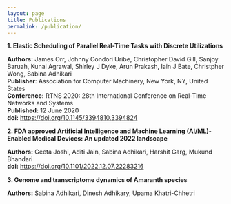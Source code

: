 ```yaml
---
layout: page
title: Publications
permalink: /publication/
---
```


**1. Elastic Scheduling of Parallel Real-Time Tasks with Discrete Utilizations** 

 **Authors:** James Orr, Johnny Condori Uribe, Christopher David Gill, Sanjoy Baruah, Kunal 
 Agrawal, Shirley J Dyke, Arun Prakash, Iain J Bate, Christpher Wong, Sabina Adhikari    <br>
 **Publisher**: Association for Computer Machinery, New York, NY, United States     <br>
 **Conference:** RTNS 2020: 28th International Conference on Real-Time Networks and Systems   <br>
 **Published:** 12 June 2020   <br>
 **doi:** https://doi.org/10.1145/3394810.3394824    <br>


**2. FDA approved Artificial Intelligence and Machine Learning (AI/ML)-Enabled Medical Devices: An updated 2022 landscape**

**Authors:** Geeta Joshi, Aditi Jain, Sabina Adhikari, Harshit Garg, Mukund Bhandari     <br>
**doi:** https://doi.org/10.1101/2022.12.07.22283216


**3. Genome and transcriptome dynamics of Amaranth species**

**Authors:** Sabina Adhikari, Dinesh Adhikary, Upama Khatri-Chhetri

